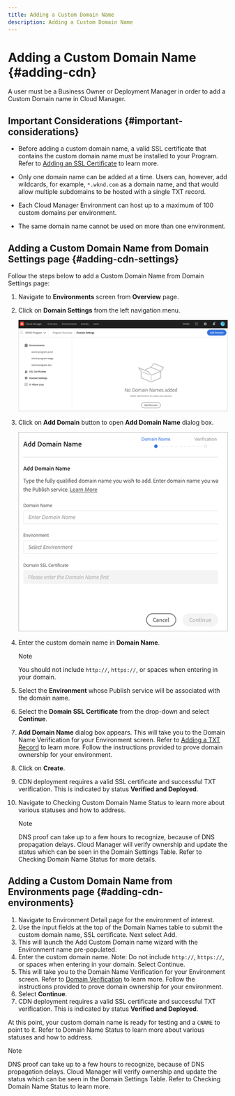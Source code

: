 ```yaml
---
title: Adding a Custom Domain Name
description: Adding a Custom Domain Name
---
```


# Adding a Custom Domain Name {#adding-cdn}

A user must be a Business Owner or Deployment Manager in order to add a Custom Domain name in Cloud Manager.

## Important Considerations {#important-considerations}

* Before adding a custom domain name, a valid SSL certificate that contains the custom domain name must be installed to your Program. Refer to [Adding an SSL Certificate](/help/implementing/cloud-manager/managing-ssl-certifications/add-ssl-certificate.md) to learn more.

* Only one domain name can be added at a time. Users can, however, add wildcards, for example, `*.wknd.com` as a domain name, and that would allow multiple subdomains to be hosted with a single TXT record.

* Each Cloud Manager Environment can host up to a maximum of 100 custom domains per environment. 

* The same domain name cannot be used on more than one environment.

## Adding a Custom Domain Name from Domain Settings page {#adding-cdn-settings}

Follow the steps below to add a Custom Domain Name from Domain Settings page:

1. Navigate to **Environments** screen from **Overview** page.

1. Click on **Domain Settings** from the left navigation menu.

   ![](/help/implementing/cloud-manager/assets/cdn/cdn-create.png)

1. Click on **Add Domain** button to open **Add Domain Name** dialog box.

   ![](/help/implementing/cloud-manager/assets/cdn/cdn-create2.png)

1. Enter the custom domain name in **Domain Name**. 

   >[!NOTE] 
   >You should not include `http://`, `https://`, or spaces when entering in your domain. 

1. Select the **Environment** whose Publish service will be associated with the domain name.

1. Select the **Domain SSL Certificate** from the drop-down and select **Continue**.

1. **Add Domain Name** dialog box appears. This will take you to the Domain Name Verification for your Environment screen. Refer to [Adding a TXT Record](/help/implementing/cloud-manager/custom-domain-names/add-text-record.md) to learn more.
   Follow the instructions provided to prove domain ownership for your environment.

1. Click on **Create**. 
1. CDN deployment requires a valid SSL certificate  and successful TXT verification. This is indicated by status **Verified and Deployed**.
1. Navigate to Checking Custom Domain Name Status to learn more about various statuses and how to address.

   >[!NOTE]
   >DNS proof can take up to a few hours to recognize, because of DNS propagation delays. Cloud Manager will verify ownership and update the status which can be seen in the Domain Settings Table. Refer to Checking Domain Name Status for more details.

## Adding a Custom Domain Name from Environments page {#adding-cdn-environments}

1. Navigate to Environment Detail page for the environment of interest.
1. Use the input fields at the top of the Domain Names table to submit  the custom domain name, SSL certificate. Next select Add.
1. This will launch the Add Custom Domain name wizard with the Environment name pre-populated. 
1. Enter the custom domain name. Note: Do not include `http://`, `https://`, or spaces when entering in your domain. Select Continue.
1. This will take you to the Domain Name Verification for your Environment screen. Refer to [Domain Verification](/help/implementing/cloud-manager/custom-domain-names/add-text-record.md) to learn more. Follow the instructions provided to prove domain ownership for your environment.
1. Select **Continue**. 
1. CDN deployment requires a valid SSL certificate  and successful TXT verification. This is indicated by status **Verified and Deployed**.  

At this point, your custom domain name is ready for testing and a `CNAME` to point to it. Refer to Domain Name Status to learn more about various statuses and how to address.

   >[!NOTE]
   >DNS proof can take up to a few hours to recognize, because of DNS propagation delays. Cloud Manager will verify ownership and update the status which can be seen in the Domain Settings Table. Refer to Checking Domain Name Status to learn more.
